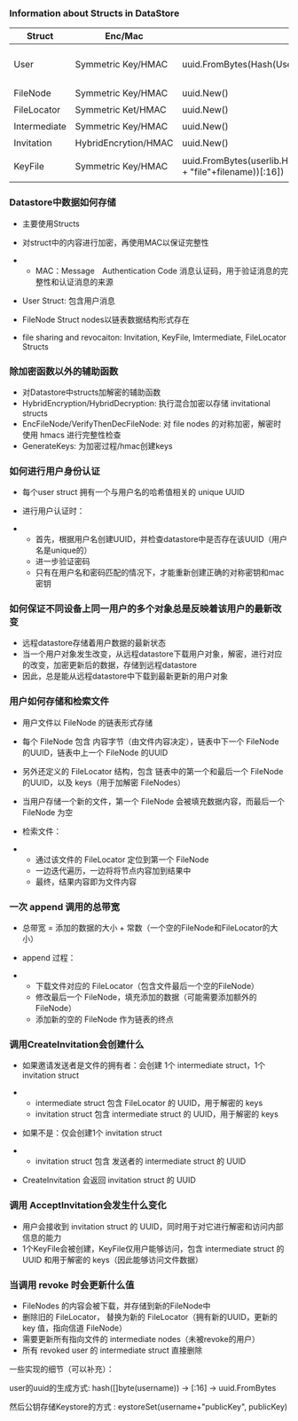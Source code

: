 ### Information about Structs in DataStore

| Struct       | Enc/Mac              | UUID                                                         | Contents                                                     | Description                                             |
| ------------ | -------------------- | ------------------------------------------------------------ | ------------------------------------------------------------ | ------------------------------------------------------- |
| User         | Symmetric Key/HMAC   | uuid.FromBytes(Hash(Username)[:16])                          | Username,password,Private  key,Signature Key, and an IntermediateUUIDmap | 包含用户的所有信息，IntermediateUUIDmap包含所有的邀请者 |
| FileNode     | Symmetric Key/HMAC   | uuid.New()                                                   | File contents, PrevUUID,NextUUID                             | 文件节点储存在链表中                                    |
| FileLocator  | Symmetric Ket/HMAC   | uuid.New()                                                   | FirstFileNodeUUID,LastFileNodeUUID,SymKeyFN,MacKeyFn         | 用来解析文件                                            |
| Intermediate | Symmetric Key/HMAC   | uuid.New()                                                   | FileLocatorUUID,SymKeyFileLocator,MacKeyFileLocator          | 文件的直接接受者                                        |
| Invitation   | HybridEncrytion/HMAC | uuid.New()                                                   | IntermediateUUID,SymKeyInter,MacKeyInter                     | 邀请别人的时候创造                                      |
| KeyFile      | Symmetric Key/HMAC   | uuid.FromBytes(userlib.Hash([]byte(userdata.Username + "file"+filename))[:16]) | IsFileOwner bool,FileUUID,SymKeyFile,MacKeyFile              | 每一个用户如何获取其文件                                |


### Datastore中数据如何存储

- 主要使用Structs
- 对struct中的内容进行加密，再使用MAC以保证完整性

- - MAC：Message　Authentication Code 消息认证码，用于验证消息的完整性和认证消息的来源

- User Struct: 包含用户消息
- FileNode Struct nodes以链表数据结构形式存在
- file sharing and revocaiton: Invitation, KeyFile, Imtermediate, FileLocator Structs

### 除加密函数以外的辅助函数

- 对Datastore中structs加解密的辅助函数
- HybridEncryption/HybridDecryption: 执行混合加密以存储 invitational structs
- EncFileNode/VerifyThenDecFileNode: 对 file nodes 的对称加密，解密时使用 hmacs 进行完整性检查
- GenerateKeys: 为加密过程/hmac创建keys

### 如何进行用户身份认证

- 每个user struct 拥有一个与用户名的哈希值相关的 unique UUID 
- 进行用户认证时：

- - 首先，根据用户名创建UUID，并检查datastore中是否存在该UUID（用户名是unique的）
  - 进一步验证密码
  - 只有在用户名和密码匹配的情况下，才能重新创建正确的对称密钥和mac密钥

### 如何保证不同设备上同一用户的多个对象总是反映着该用户的最新改变

- 远程datastore存储着用户数据的最新状态
- 当一个用户对象发生改变，从远程datastore下载用户对象，解密，进行对应的改变，加密更新后的数据，存储到远程datastore
- 因此，总是能从远程datastore中下载到最新更新的用户对象

### 用户如何存储和检索文件

- 用户文件以 FileNode 的链表形式存储
- 每个 FileNode 包含 内容字节（由文件内容决定），链表中下一个 FileNode 的UUID，链表中上一个 FileNode 的UUID
- 另外还定义的 FileLocator 结构，包含 链表中的第一个和最后一个 FileNode 的UUID，以及 keys（用于加解密 FileNodes）
- 当用户存储一个新的文件，第一个 FileNode 会被填充数据内容，而最后一个 FileNode 为空
- 检索文件：

- - 通过该文件的 FileLocator 定位到第一个 FileNode
  - 一边迭代遍历，一边将将节点内容加到结果中
  - 最终，结果内容即为文件内容

### 一次 append 调用的总带宽

- 总带宽 = 添加的数据的大小 + 常数（一个空的FileNode和FileLocator的大小）
- append 过程：

- - 下载文件对应的 FileLocator（包含文件最后一个空的FileNode）
  - 修改最后一个 FileNode，填充添加的数据（可能需要添加额外的 FileNode）
  - 添加新的空的 FileNode 作为链表的终点

### 调用CreateInvitation会创建什么

- 如果邀请发送者是文件的拥有者：会创建 1个 intermediate struct，1个invitation struct

- - intermediate struct 包含 FileLocator 的 UUID，用于解密的 keys
  - invitation struct 包含 intermediate struct 的 UUID，用于解密的 keys

- 如果不是：仅会创建1个 invitation struct

- - invitation struct 包含 发送者的 intermediate struct 的 UUID

- CreateInvitation 会返回 invitation struct 的 UUID

### 调用 AcceptInvitation会发生什么变化

- 用户会接收到 invitation struct 的 UUID，同时用于对它进行解密和访问内部信息的能力
- 1个KeyFile会被创建，KeyFile仅用户能够访问，包含 intermediate struct 的 UUID 和用于解密的 keys（因此能够访问文件数据）

### 当调用 revoke 时会更新什么值

- FileNodes 的内容会被下载，并存储到新的FileNode中
- 删除旧的 FileLocator， 替换为新的 FileLocator（拥有新的UUID，更新的 key 值，指向信道 FileNode）
- 需要更新所有指向文件的 intermediate nodes（未被revoke的用户）
- 所有 revoked user 的 intermediate struct 直接删除


一些实现的细节（可以补充）：

user的uuid的生成方式: hash([]byte(username)) -> [:16] -> uuid.FromBytes

然后公钥存储Keystore的方式 : eystoreSet(username+"publicKey", publicKey)
